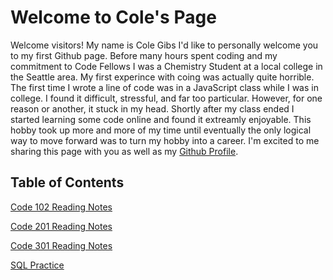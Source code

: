 # Welcome to Cole's Page

Welcome visitors! My name is Cole Gibs I'd like to personally welcome you to my first Github page. Before many hours spent coding and my commitment to Code Fellows I was a Chemistry Student at a local college in the Seattle area. My first experince with coing was actually quite horrible. The first time I wrote a line of code was in a JavaScript class while I was in college. I found it difficult, stressful, and far too particular. However, for one reason or another, it stuck in my head. Shortly after my class ended I started learning some code online and found it extreamly enjoyable. This hobby took up more and more of my time until eventually the only logical way to move forward was to turn my hobby into a career. I'm excited to me sharing this page with you as well as my [Github Profile](https://github.com/colegibbs).

## Table of Contents

[Code 102 Reading Notes](https://colegibbs.github.io/reading-notes/)

[Code 201 Reading Notes](https://colegibbs.github.io/201-reading-notes/)

[Code 301 Reading Notes](https://colegibbs.github.io/301-reading-notes/)

[SQL Practice](./SQL-practice.md)
